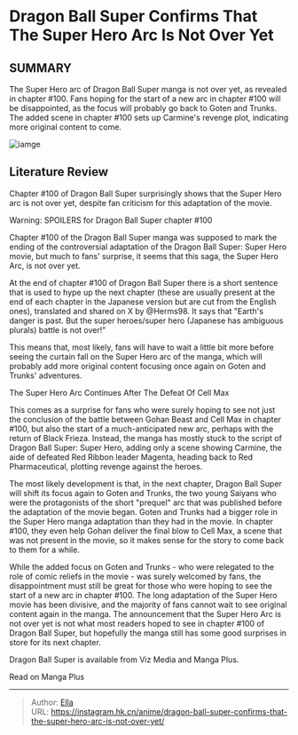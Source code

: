 # Dragon Ball Super Confirms That The Super Hero Arc Is Not Over Yet


## SUMMARY 



  The Super Hero arc of Dragon Ball Super manga is not over yet, as revealed in chapter #100.   Fans hoping for the start of a new arc in chapter #100 will be disappointed, as the focus will probably go back to Goten and Trunks.   The added scene in chapter #100 sets up Carmine&#39;s revenge plot, indicating more original content to come.  

![iamge](https://static1.srcdn.com/wordpress/wp-content/uploads/2022/12/dragon-ball-goten-trunks-superheroes.jpg)

## Literature Review

Chapter #100 of Dragon Ball Super surprisingly shows that the Super Hero arc is not over yet, despite fan criticism for this adaptation of the movie.




Warning: SPOILERS for Dragon Ball Super chapter #100




Chapter #100 of the Dragon Ball Super manga was supposed to mark the ending of the controversial adaptation of the Dragon Ball Super: Super Hero movie, but much to fans&#39; surprise, it seems that this saga, the Super Hero Arc, is not over yet.

At the end of chapter #100 of Dragon Ball Super there is a short sentence that is used to hype up the next chapter (these are usually present at the end of each chapter in the Japanese version but are cut from the English ones), translated and shared on X by @Herms98. It says that &#34;Earth&#39;s danger is past. But the super heroes/super hero (Japanese has ambiguous plurals) battle is not over!&#34;


 

This means that, most likely, fans will have to wait a little bit more before seeing the curtain fall on the Super Hero arc of the manga, which will probably add more original content focusing once again on Goten and Trunks&#39; adventures.





 The Super Hero Arc Continues After The Defeat Of Cell Max 
          

This comes as a surprise for fans who were surely hoping to see not just the conclusion of the battle between Gohan Beast and Cell Max in chapter #100, but also the start of a much-anticipated new arc, perhaps with the return of Black Frieza. Instead, the manga has mostly stuck to the script of Dragon Ball Super: Super Hero, adding only a scene showing Carmine, the aide of defeated Red Ribbon leader Magenta, heading back to Red Pharmaceutical, plotting revenge against the heroes.

The most likely development is that, in the next chapter, Dragon Ball Super will shift its focus again to Goten and Trunks, the two young Saiyans who were the protagonists of the short &#34;prequel&#34; arc that was published before the adaptation of the movie began. Goten and Trunks had a bigger role in the Super Hero manga adaptation than they had in the movie. In chapter #100, they even help Gohan deliver the final blow to Cell Max, a scene that was not present in the movie, so it makes sense for the story to come back to them for a while.




          

While the added focus on Goten and Trunks - who were relegated to the role of comic reliefs in the movie - was surely welcomed by fans, the disappointment must still be great for those who were hoping to see the start of a new arc in chapter #100. The long adaptation of the Super Hero movie has been divisive, and the majority of fans cannot wait to see original content again in the manga. The announcement that the Super Hero Arc is not over yet is not what most readers hoped to see in chapter #100 of Dragon Ball Super, but hopefully the manga still has some good surprises in store for its next chapter.

Dragon Ball Super is available from Viz Media and Manga Plus.

Read on Manga Plus



---

> Author: [Ella](https://instagram.hk.cn/)  
> URL: https://instagram.hk.cn/anime/dragon-ball-super-confirms-that-the-super-hero-arc-is-not-over-yet/  

